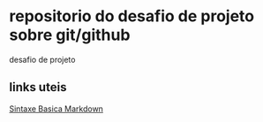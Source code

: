 # repositorio do desafio de projeto sobre git/github
desafio de projeto
## links uteis
[Sintaxe Basica Markdown](https://typora.io)
